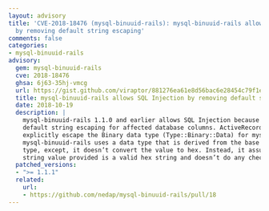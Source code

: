 ```yaml
---
layout: advisory
title: 'CVE-2018-18476 (mysql-binuuid-rails): mysql-binuuid-rails allows SQL Injection
  by removing default string escaping'
comments: false
categories:
- mysql-binuuid-rails
advisory:
  gem: mysql-binuuid-rails
  cve: 2018-18476
  ghsa: 6j63-35hj-vmcg
  url: https://gist.github.com/viraptor/881276ea61e8d56bac6e28454c79f1e6
  title: mysql-binuuid-rails allows SQL Injection by removing default string escaping
  date: 2018-10-19
  description: |
    mysql-binuuid-rails 1.1.0 and earlier allows SQL Injection because it removes
    default string escaping for affected database columns. ActiveRecord does not
    explicitly escape the Binary data type (Type::Binary::Data) for mysql.
    mysql-binuuid-rails uses a data type that is derived from the base Binary
    type, except, it doesn’t convert the value to hex. Instead, it assumes the
    string value provided is a valid hex string and doesn’t do any checks on it.
  patched_versions:
  - ">= 1.1.1"
  related:
    url:
    - https://github.com/nedap/mysql-binuuid-rails/pull/18
---
```

